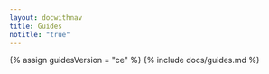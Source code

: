 ```yaml
---
layout: docwithnav
title: Guides
notitle: "true"
---
```


{% assign guidesVersion = "ce" %}
{% include docs/guides.md %}
